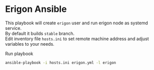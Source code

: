 # Erigon Ansible
This playbook will create `erigon` user and run erigon node as systemd service.  
By default it builds `stable` branch.  
Edit inventory file `hosts.ini` to set remote machine address and adjust variables to your needs.  

Run playbook
```bash
ansible-playbook -i hosts.ini erigon.yml -l erigon
```